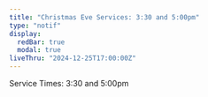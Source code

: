 ```yaml
---
title: "Christmas Eve Services: 3:30 and 5:00pm"
type: "notif"
display:
  redBar: true
  modal: true
liveThru: "2024-12-25T17:00:00Z"
---
```


Service Times: 3:30 and 5:00pm
